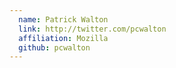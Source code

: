 ```yaml
---
  name: Patrick Walton
  link: http://twitter.com/pcwalton
  affiliation: Mozilla 
  github: pcwalton
---
```

